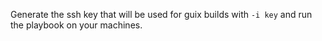 Generate the ssh key that will be used for guix builds with ```-i key``` and run the playbook on your machines.
